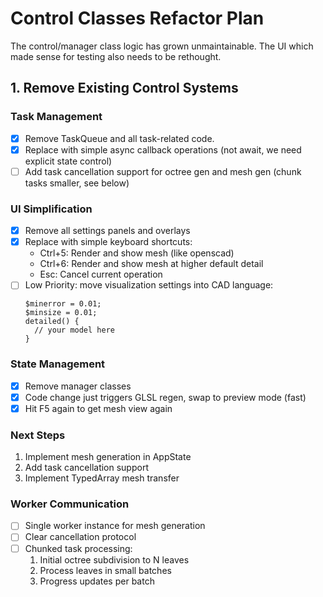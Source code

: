 # Control Classes Refactor Plan

The control/manager class logic has grown unmaintainable.
The UI which made sense for testing also needs to be rethought.

## 1. Remove Existing Control Systems

### Task Management
- [x] Remove TaskQueue and all task-related code.
- [x] Replace with simple async callback operations (not await, we need explicit state control)
- [ ] Add task cancellation support for octree gen and mesh gen (chunk tasks smaller, see below)

### UI Simplification 
- [x] Remove all settings panels and overlays
- [x] Replace with simple keyboard shortcuts:
  - Ctrl+5: Render and show mesh (like openscad)
  - Ctrl+6: Render and show mesh at higher default detail
  - Esc: Cancel current operation
- [ ] Low Priority: move visualization settings into CAD language:
  ```
  $minerror = 0.01;
  $minsize = 0.01;
  detailed() {
    // your model here
  }
  ```

### State Management
- [x] Remove manager classes
- [x] Code change just triggers GLSL regen, swap to preview mode (fast)
- [x] Hit F5 again to get mesh view again

### Next Steps
1. Implement mesh generation in AppState
2. Add task cancellation support
3. Implement TypedArray mesh transfer

### Worker Communication
- [ ] Single worker instance for mesh generation
- [ ] Clear cancellation protocol
- [ ] Chunked task processing:
  1. Initial octree subdivision to N leaves
  2. Process leaves in small batches
  3. Progress updates per batch
